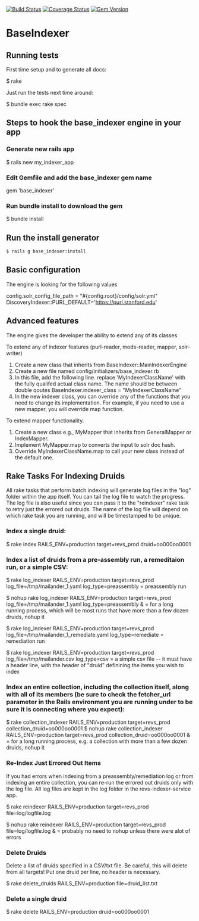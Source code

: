 [![Build Status](https://travis-ci.org/sul-dlss/base_indexer.svg?branch=master)](https://travis-ci.org/sul-dlss/base_indexer) [![Coverage Status](https://coveralls.io/repos/github/sul-dlss/base_indexer/badge.svg?branch=master)](https://coveralls.io/github/sul-dlss/base_indexer) [![Gem Version](https://badge.fury.io/rb/base_indexer.png)](http://badge.fury.io/rb/base_indexer)

# BaseIndexer

## Running tests

First time setup and to generate all docs:

$ rake                  

Just run the tests next time around:

$ bundle exec rake spec


## Steps to hook the base_indexer engine in your app
### Generate new rails app
$ rails new my_indexer_app

### Edit Gemfile and add the base_indexer gem name
gem 'base_indexer'

### Run bundle install to download the gem
$ bundle install

## Run the install generator
```sh
$ rails g base_indexer:install
```

## Basic configuration
The engine is looking for the following values

config.solr_config_file_path = "#{config.root}/config/solr.yml"
DiscoveryIndexer::PURL_DEFAULT='https://purl.stanford.edu'

## Advanced features

The engine gives the developer the ability to extend any of its classes

To extend any of indexer features (purl-reader, mods-reader, mapper, solr-writer)

1. Create a new class that inherits from BaseIndexer::MainIndexerEngine
2. Create a new file named config/initializers/base_indexer.rb
3. In this file, add the following line. replace 'MyIndexerClassName' with the fully qualifed actual class name. The name should be between double qoutes
BaseIndexer.indexer_class = "MyIndexerClassName"
4. In the new indexer class, you can override any of the functions that you need to change its implementation. For example, if you need to use a new mapper, you will override map function.

To extend mapper functionality.
1. Create a new class e.g., MyMapper that inherits from GeneralMapper or IndexMapper.
2. Implement MyMapper.map to converts the input to solr doc hash.
3. Override MyIndexerClassName.map to call your new class instead of the default one.

## Rake Tasks For Indexing Druids

All rake tasks that perform batch indexing will generate log files in the "log" folder within the app itself.  You can tail the log file to watch the progress.  The log file is also useful since you can pass it to the "reindexer" rake task to retry just the errored out druids.  The name of the log file will depend on which rake task you are running, and will be timestamped to be unique.

### Index a single druid:

$ rake index RAILS_ENV=production target=revs_prod druid=oo000oo0001

### Index a list of druids from a pre-assembly run, a remeditaion run, or a simple CSV:

$ rake log_indexer RAILS_ENV=production target=revs_prod log_file=/tmp/mailander_1.yaml log_type=preassembly  = preassembly run

$ nohup rake log_indexer RAILS_ENV=production target=revs_prod log_file=/tmp/mailander_1.yaml log_type=preassembly &  = for a long running process, which will be most runs that have more than a few dozen druids, nohup it

$ rake log_indexer RAILS_ENV=production target=revs_prod log_file=/tmp/mailander_1_remediate.yaml log_type=remediate = remediation run

$ rake log_indexer RAILS_ENV=production target=revs_prod log_file=/tmp/mailander.csv log_type=csv = a simple csv file -- it must have a header line, with the header of "druid" definining the items you wish to index

### Index an entire collection, including the collection itself, along with all of its members (be sure to check the fetcher_url parameter in the Rails environment you are running under to be sure it is connecting where you expect):

$ rake collection_indexer RAILS_ENV=production target=revs_prod collection_druid=oo000oo0001
$ nohup rake collection_indexer RAILS_ENV=production target=revs_prod collection_druid=oo000oo0001 &   = for a long running process, e.g. a collection with more than a few dozen druids, nohup it

### Re-Index Just Errored Out Items

If you had errors when indexing from a preassembly/remediation log or from indexing an entire collection, you can re-run the errored out druids only with the log file.  All log files are kept in the log folder in the revs-indexer-service app.

$ rake reindexer RAILS_ENV=production target=revs_prod file=log/logfile.log

$ nohup rake reindexer RAILS_ENV=production target=revs_prod file=log/logfile.log & = probably no need to nohup unless there were alot of errors

### Delete Druids

Delete a list of druids specified in a CSV/txt file.  Be careful, this will delete from all targets!  Put one druid per line, no header is necessary.

$ rake delete_druids RAILS_ENV=production file=druid_list.txt

### Delete a single druid

$ rake delete RAILS_ENV=production druid=oo000oo0001
